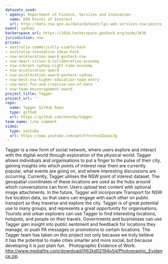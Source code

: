 ```yaml
---
datasets_used:
- agency: Department of Finance, Services and Innovation
  name: NSW Points of Interest
  url: http://data.nsw.gov.au/data/dataset/lpi-web-services-nsw-points-of-interest
event: sydney
hackerspace_url: https://2016.hackerspace.govhack.org/node/1636
jurisdiction: nsw
prizes:
- australia-commerically-viable-hack
- australia-innovative-ideas-hack
- nsw-acceleration-award-govhack-nsw
- nsw-smart-cities-&-collaborative-economy
- nsw-vibrant-sydney-night-time-economy
- nsw-acceleration-award
- nsw-acceleration-award-govhack-sydney
- nsw-best-nsw-higher-education-team-entry
- nsw-most-fun-and-creative-use-of-data
- nsw-team-encouragement-award
project_title: Tagger
project_url: ''
repo:
  name: Tagger GitHub Repo
  type: github
  url: https://github.com/nhardy/tagger
team_name: //no comment
video:
  type: youtube
  url: https://www.youtube.com/watch?v=3ne1Qaaas3g
---
```


Tagger is a new form of social network, where users explore and interact with the digital world through exploration of the physical world.
Tagger allows individuals and organisations to put a finger to the pulse of their city, gaining insights into which points of interest near them are currently popular, what events are going on, and where interesting discussions are occurring.
Currently, Tagger utilises the NSW point of interest dataset. The geospatial coordinates of these locations are used as the hubs around which conversations can form. Users upload text content with optional image attachments. In the future, Tagger will incorporate Transport for NSW live location data, so that users can engage with each other on public transport as they traverse and explore the city.
Tagger is of great potential use to many groups, and represents a great opportunity for organisations. Tourists and urban explorers can use Tagger to find interesting locations, hotspots, and people on their travels. Governments and businesses can use Tagger gain insight into public sentiment and feedback for locations they manage, or push PA messages or promotions to certain locations.
The Tagger team has taken on this project not only because we truly believe it has the potential to make cities smarter and more social, but because developing it is just plain fun.
 
Photographic Evidence of Work:
http://www.mediafire.com/download/ifl62kd02194o5d/Photographic_Evidence.zip